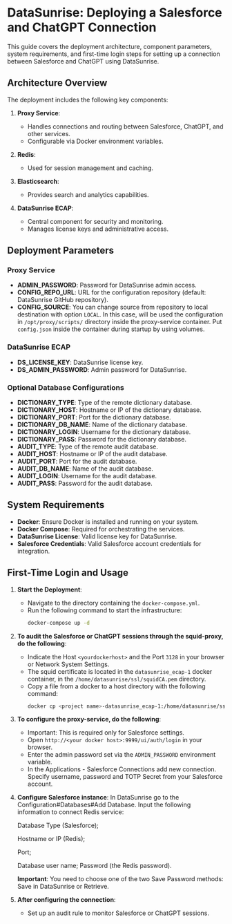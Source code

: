 # DataSunrise: Deploying a Salesforce and ChatGPT Connection

This guide covers the deployment architecture, component parameters, system requirements, and first-time login steps for setting up a connection between Salesforce and ChatGPT using DataSunrise.

## Architecture Overview

The deployment includes the following key components:

1. **Proxy Service**:
   - Handles connections and routing between Salesforce, ChatGPT, and other services.
   - Configurable via Docker environment variables.
   
2. **Redis**:
   - Used for session management and caching.
   
3. **Elasticsearch**:
   - Provides search and analytics capabilities.
   
4. **DataSunrise ECAP**:
   - Central component for security and monitoring.
   - Manages license keys and administrative access.

## Deployment Parameters

### Proxy Service

- **ADMIN_PASSWORD**: Password for DataSunrise admin access.
- **CONFIG_REPO_URL**: URL for the configuration repository (default: DataSunrise GitHub repository).
- **CONFIG_SOURCE**: You can change source from repository to local destination with option `LOCAL`. In this case,
                     will be used the configuration in `/opt/proxy/scripts/` directory inside the proxy-service container. Put `config.json` inside
                     the container during startup by using volumes.

### DataSunrise ECAP

- **DS_LICENSE_KEY**: DataSunrise license key.
- **DS_ADMIN_PASSWORD**: Admin password for DataSunrise.
  
### Optional Database Configurations

- **DICTIONARY_TYPE**: Type of the remote dictionary database.
- **DICTIONARY_HOST**: Hostname or IP of the dictionary database.
- **DICTIONARY_PORT**: Port for the dictionary database.
- **DICTIONARY_DB_NAME**: Name of the dictionary database.
- **DICTIONARY_LOGIN**: Username for the dictionary database.
- **DICTIONARY_PASS**: Password for the dictionary database.
- **AUDIT_TYPE**: Type of the remote audit database.
- **AUDIT_HOST**: Hostname or IP of the audit database.
- **AUDIT_PORT**: Port for the audit database.
- **AUDIT_DB_NAME**: Name of the audit database.
- **AUDIT_LOGIN**: Username for the audit database.
- **AUDIT_PASS**: Password for the audit database.

## System Requirements

- **Docker**: Ensure Docker is installed and running on your system.
- **Docker Compose**: Required for orchestrating the services.
- **DataSunrise License**: Valid license key for DataSunrise.
- **Salesforce Credentials**: Valid Salesforce account credentials for integration.

## First-Time Login and Usage

1. **Start the Deployment**:
   - Navigate to the directory containing the `docker-compose.yml`.
   - Run the following command to start the infrastructure:
     ```bash
     docker-compose up -d
     ```

2. **To audit the Salesforce or ChatGPT sessions through the squid-proxy, do the following**:
   - Indicate the Host `<yourdockerhost>` and the Port `3128` in your browser or Network System Settings.
   - The squid certificate is located in the `datasunrise_ecap-1` docker container, in the `/home/datasunrise/ssl/squidCA.pem` directory.
   - Copy a file from a docker to a host directory <destiny> with the following command:
      ```bash
      docker cp <project name>-datasunrise_ecap-1:/home/datasunrise/ssl/squidCA.pem <destiny>
      ```

3. **To configure the proxy-service, do the following**:
   - Important: This is required only for Salesforce settings.
   - Open `http://<your docker host>:9999/ui/auth/login` in your browser.
   - Enter the admin password set via the `ADMIN_PASSWORD` environment variable.
   - In the Applications - Salesforce Connections add new connection. Specify username, password and TOTP Secret from your Salesforce account.

4. **Configure Salesforce instance**:
   In DataSunrise go to the Configuration#Databases#Add Database. Input the following information to connect Redis service:

      Database Type (Salesforce);

      Hostname or IP (Redis);
   
      Port;
   
      Database user name;
      Password (the Redis password).
   
   **Important**: You need to choose one of the two Save Password methods: Save in DataSunrise or Retrieve.

6. **After configuring the connection**:
   - Set up an audit rule to monitor Salesforce or ChatGPT sessions. 
